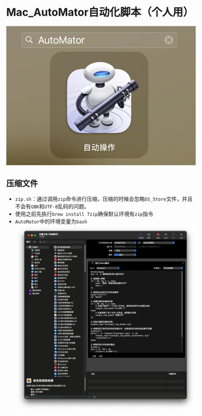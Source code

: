 # Mac_AutoMator自动化脚本（个人用）

![Automator Logo](./assets/automator.png)

## 压缩文件
- `zip.sh`：通过调用`zip`命令进行压缩，压缩的时候会忽略`DS_Store`文件，并且不会有`GBK`和`UTF-8`乱码的问题。
- 使用之前先执行`brew install 7zip`确保默认环境有`zip`指令
- `AutoMator`中的环境变量为`bash`
![ZIP Config](./assets/config.png)